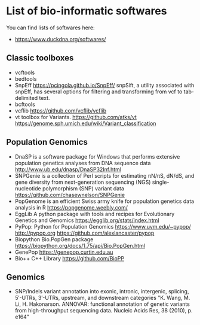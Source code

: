 # List of bio-informatic softwares

You can find lists of softwares here:
* https://www.duckdna.org/softwares/

## Classic toolboxes

* vcftools
* bedtools
* SnpEff https://pcingola.github.io/SnpEff/ snpSift, a utility associated with snpEff, has several options for filtering and transforming from vcf to tab-delimited text.
* bcftools
* vcflib https://github.com/vcflib/vcflib
* vt toolbox for Variants. https://github.com/atks/vt https://genome.sph.umich.edu/wiki/Variant_classification

## Population Genomics

* DnaSP is a software package for Windows that performs extensive population genetics analyses from DNA sequence data http://www.ub.edu/dnasp/DnaSP32Inf.html
* SNPGenie is a collection of Perl scripts for estimating πN/πS, dN/dS, and gene diversity from next-generation sequencing (NGS) single-nucleotide polymorphism (SNP) variant data https://github.com/chasewnelson/SNPGenie
* PopGenome is an efficient Swiss army knife for population genetics data analysis in R https://popgenome.weebly.com/
* EggLib A python package with tools and recipes for Evolutionary Genetics and Genomics https://egglib.org/stats/index.html
* PyPop: Python for Population Genomics https://www.uvm.edu/~pypop/ http://pypop.org https://github.com/alexlancaster/pypop
* Biopython Bio.PopGen package https://biopython.org/docs/1.75/api/Bio.PopGen.html
* GenePop https://genepop.curtin.edu.au
* Bio++ C++ Library https://github.com/BioPP


## Genomics

* SNP/Indels variant annotation into exonic, intronic, intergenic, splicing, 5′-UTRs, 3′-UTRs, upstream, and downstream categories "K. Wang, M. Li, H. Hakonarson. ANNOVAR: functional annotation of genetic variants from high-throughput sequencing data. Nucleic Acids Res, 38 (2010), p. e164"

